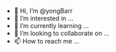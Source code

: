 - 👋 Hi, I’m @yongBarr
- 👀 I’m interested in ...
- 🌱 I’m currently learning ...
- 💞️ I’m looking to collaborate on ...
- 📫 How to reach me ...

<!---
yongBarr/yongBarr is a ✨ special ✨ repository because its `README.md` (this file) appears on your GitHub profile.
You can click the Preview link to take a look at your changes.
--->
